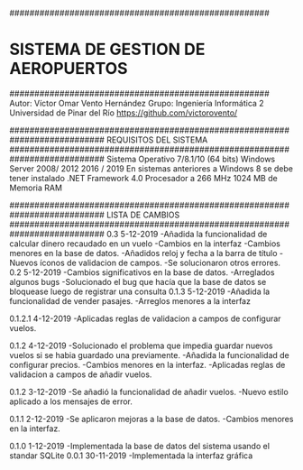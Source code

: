 ####################################################
#        SISTEMA DE GESTION DE AEROPUERTOS         #
####################################################
Autor: Víctor Omar Vento Hernández
Grupo: Ingeniería Informática 2
Universidad de Pinar del Río
https://github.com/victorovento/


###########################################################################
                       REQUISITOS DEL SISTEMA
###########################################################################
Sistema Operativo 7/8.1/10 (64 bits)
Windows Server 2008/ 2012 2016 / 2019
En sistemas anteriores a Windows 8 se debe tener instalado .NET Framework 4.0
Procesador a 266 MHz
1024 MB de Memoria RAM 

###########################################################################
                          LISTA DE CAMBIOS
###########################################################################
0.3 5-12-2019
-Añadida la funcionalidad de calcular dinero recaudado en un vuelo
-Cambios en la interfaz
-Cambios menores en la base de datos.
-Añadidos reloj y fecha a la barra de título
-Nuevos íconos de validacion de campos.
-Se solucionaron otros errores.
0.2 5-12-2019
-Cambios significativos en la base de datos.
-Arreglados algunos bugs
-Solucionado el bug que hacía que la base de datos se bloquease luego
de registrar una consulta
0.1.3 5-12-2019
-Añadida la funcionalidad de vender pasajes.
-Arreglos menores a la interfaz

0.1.2.1 4-12-2019
-Aplicadas reglas de validacion a campos de configurar vuelos.

0.1.2 4-12-2019
-Solucionado el problema que impedia guardar nuevos vuelos si se habia
guardado una previamente.
-Añadida la funcionalidad de configurar precios.
-Cambios menores en la interfaz.
-Aplicadas reglas de validacion a campos de añadir vuelos.

0.1.2 3-12-2019
-Se añadió la funcionalidad de añadir vuelos.
-Nuevo estilo aplicado a los mensajes de error.

0.1.1 2-12-2019
-Se aplicaron mejoras a la base de datos.
-Cambios menores en la interfaz.

0.1.0 1-12-2019
-Implementada la base de datos del sistema usando el standar SQLite
0.0.1 30-11-2019
-Implementada la interfaz gráfica

